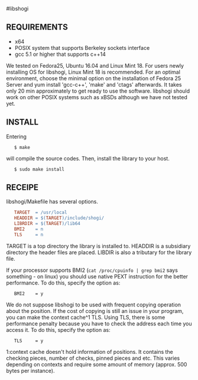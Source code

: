 #libshogi

## REQUIREMENTS

   - x64
   - POSIX system that supports Berkeley sockets interface
   - gcc 5.1 or higher that supports c++14

   We tested on Fedora25, Ubuntu 16.04 and Linux Mint 18. For users
   newly installing OS for libshogi, Linux Mint 18 is recommended.
   For an optimal environment, choose the minimal option on the
   installation of Fedora 25 Server and yum install 'gcc-c++', 
   'make' and 'ctags' afterwards. It takes only 20 min approximately
   to get ready to use the software. libshogi should work on other
   POSIX systems such as xBSDs although we have not tested yet.


## INSTALL

   Entering

```
   $ make
```

   will compile the source codes. Then, install the library to your
   host.

```
   $ sudo make install
```


## RECEIPE

   libshogi/Makefile has several options. 

```Makefile
   TARGET  = /usr/local
   HEADDIR = $(TARGET)/include/shogi/
   LIBRDIR = $(TARGET)/lib64
   BMI2    = n
   TLS     = n
```

   TARGET is a top directory the library is installed to. HEADDIR
   is a subsidiary directory the header files are placed. LIBDIR
   is also a tributary for the library file.

   If your processor supports BMI2 (`cat /proc/cpuinfo | grep bmi2`
   says something - on linux) you should use native PEXT instruction
   for the better performance. To do this, specify the option as:

```
   BMI2    = y
```

   We do not suppose libshogi to be used with frequent copying
   operation about the position. If the cost of copying is still
   an issue in your program, you can make the context cache^1 TLS.
   Using TLS, there is some performance penalty because you have to
   check the address each time you access it. To do this, specify
   the option as:

```
   TLS     = y
```

   1:context cache
   doesn't hold information of positions. It contains the checking
   pieces, number of checks, pinned pieces and etc. This varies
   depending on contexts and require some amount of memory
   (approx. 500 bytes per instance).

